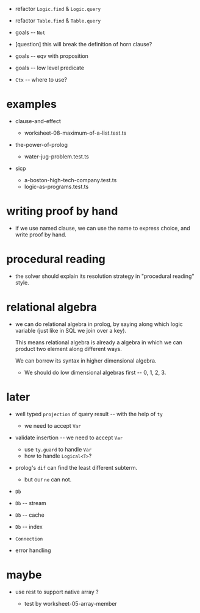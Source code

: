 - refactor `Logic.find` & `Logic.query`
- refactor `Table.find` & `Table.query`

- goals -- `Not`

- [question] this will break the definition of horn clause?

- goals -- eqv with proposition
- goals -- low level predicate

- `Ctx` -- where to use?

# examples

- clause-and-effect
  - worksheet-08-maximum-of-a-list.test.ts

- the-power-of-prolog
  - water-jug-problem.test.ts

- sicp
  - a-boston-high-tech-company.test.ts
  - logic-as-programs.test.ts

# writing proof by hand

- if we use named clause, we can use the name to express choice, and write proof by hand.

# procedural reading

- the solver should explain its resolution strategy in "procedural reading" style.

# relational algebra

- we can do relational algebra in prolog,
  by saying along which logic variable
  (just like in SQL we join over a key).

  This means relational algebra is already a algebra
  in which we can product two element along different ways.

  We can borrow its syntax in higher dimensional algebra.

  - We should do low dimensional algebras first -- 0, 1, 2, 3.

# later

- well typed `projection` of query result -- with the help of `ty`

  - we need to accept `Var`

- validate insertion -- we need to accept `Var`

  - use `ty.guard` to handle `Var`
  - how to handle `Logical<T>`?

- prolog's `dif` can find the least different subterm.

  - but our `ne` can not.

- `Db`
- `Db` -- stream
- `Db` -- cache
- `Db` -- index
- `Connection`

- error handling

# maybe

- use rest to support native array ?

  - test by worksheet-05-array-member
